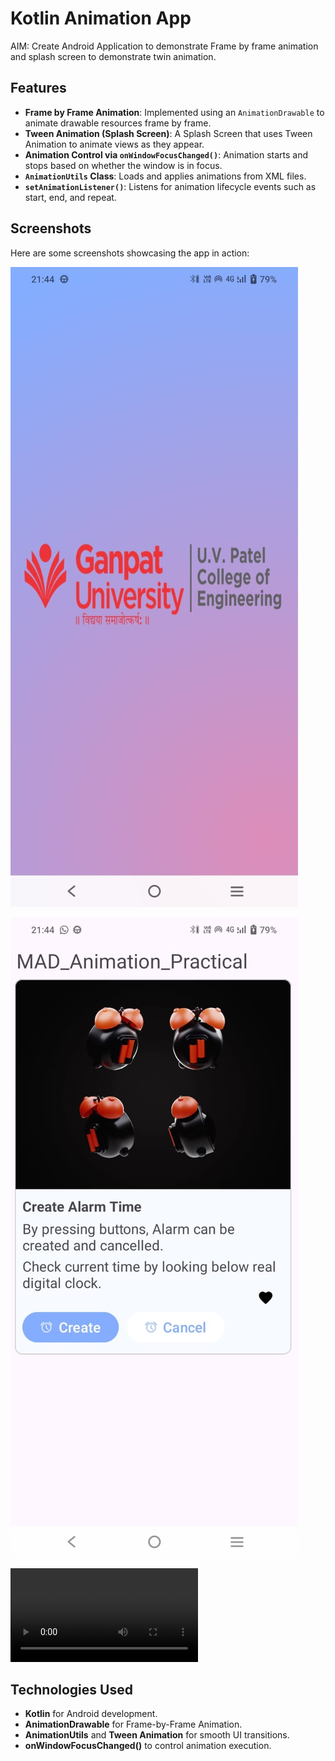 # Kotlin Animation App

AIM: Create Android Application to demonstrate Frame by frame animation and splash screen to demonstrate twin animation.

## Features

- **Frame by Frame Animation**: Implemented using an `AnimationDrawable` to animate drawable resources frame by frame.
- **Tween Animation (Splash Screen)**: A Splash Screen that uses Tween Animation to animate views as they appear.
- **Animation Control via `onWindowFocusChanged()`**: Animation starts and stops based on whether the window is in focus.
- **`AnimationUtils` Class**: Loads and applies animations from XML files.
- **`setAnimationListener()`**: Listens for animation lifecycle events such as start, end, and repeat.

## Screenshots

Here are some screenshots showcasing the app in action:

![Screenshot 1](https://github.com/DivyaNareshkumarPatel/MADPractical6/blob/master/img1.jpeg)

![Screenshot 2](https://github.com/DivyaNareshkumarPatel/MADPractical6/blob/master/img2.jpeg)

![video](https://github.com/DivyaNareshkumarPatel/MADPractical6/blob/master/video.mp4)


## Technologies Used

- **Kotlin** for Android development.
- **AnimationDrawable** for Frame-by-Frame Animation.
- **AnimationUtils** and **Tween Animation** for smooth UI transitions.
- **onWindowFocusChanged()** to control animation execution.
